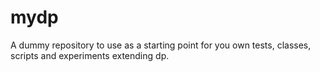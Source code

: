 mydp
===========

A dummy repository to use as a starting point for you own tests, classes, scripts and experiments extending dp.
